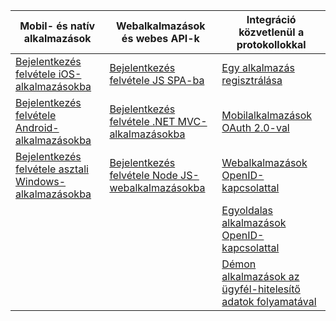 | Mobil- és natív alkalmazások | Webalkalmazások és webes API-k | Integráció közvetlenül a protokollokkal |
| --- | --- | --- |
| [Bejelentkezés felvétele iOS-alkalmazásokba](../articles/active-directory/develop/GuidedSetups/active-directory-ios.md) | [Bejelentkezés felvétele JS SPA-ba](../articles/active-directory/develop/GuidedSetups/active-directory-javascriptspa.md) |[Egy alkalmazás regisztrálása](../articles/active-directory/develop/active-directory-v2-app-registration.md) | 
[Bejelentkezés felvétele Android-alkalmazásokba](../articles/active-directory/develop/guidedsetups/active-directory-mobileanddesktopapp-android-intro.md) | [Bejelentkezés felvétele .NET MVC-alkalmazásokba](../articles/active-directory/develop/guidedsetups/active-directory-serversidewebapp-aspnetwebappowin-intro.md) |[Mobilalkalmazások OAuth 2.0-val](../articles/active-directory/develop/active-directory-v2-protocols-oauth-code.md) |
| [Bejelentkezés felvétele asztali Windows-alkalmazásokba](../articles/active-directory/develop/guidedsetups/active-directory-mobileanddesktopapp-windowsdesktop-intro.md) |[Bejelentkezés felvétele Node JS-webalkalmazásokba](../articles/active-directory/develop/active-directory-v2-devquickstarts-node-web.md) |[Webalkalmazások OpenID-kapcsolattal](../articles/active-directory/develop/active-directory-v2-protocols-oidc.md) |
|  |  |[Egyoldalas alkalmazások OpenID-kapcsolattal](../articles/active-directory/develop/active-directory-v2-protocols-implicit.md) |
|  |  | [Démon alkalmazások az ügyfél-hitelesítő adatok folyamatával](../articles/active-directory/develop/active-directory-v2-protocols-oauth-client-creds.md) |
